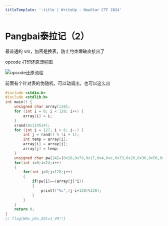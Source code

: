 ```yaml
---
titleTemplate: ':title | WriteUp - NewStar CTF 2024'
---
```


# Pangbai泰拉记（2）

最普通的 vm，加密是换表，防止约束爆破直接出了

opcode 打印还原流程图

![opcode还原流程](/assets/images/wp/2024/week5/pangbai-terra2_1.png)

前面有个针对表的伪随机，可以动调出，也可以这么出

```c
#include <stdio.h>
#include <stdlib.h>
int main() {
    unsigned char array[128];
    for (int i = 0; i < 128; i++) {
        array[i] = i;
    }
    srand(0x114514);
    for (int i = 127; i > 0; i--) {
        int j = rand() % (i + 1);
        int temp = array[i];
        array[i] = array[j];
        array[j] = temp;
    }
    unsigned char pw[24]={0x28,0x79,0x17,0x4,0xc,0x73,0x26,0x36,0x50,0x39,0x7e,0x24,0x51,0x17,0x44,0x25,0x6,0x70,0x4d,0x40,0x79,0x35,0x73,0x21};
    for(int i=0;i<24;i++)
    {
        for(int j=0;j<128;j++)
        {
            if(pw[i]==(array[j]^i))
            {
                printf("%c",(j-i+128)%128);
            }
        }
    }
    return 0;
}
// flag{W0w_y0u_$01v3_VM!!}
```
